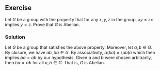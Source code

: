 ## Exercise
Let $G$ be a group with the property that for any $x, y, z$ in the group, $xy = zx$ implies $y = z$. Prove that $G$ is Abelian.

### Solution
Let $G$ be a group that satisfies the above property. Moreover, let $a, b \in G$. By closure, we have $ab, ba \in G$. By associativity, $a(ba)=(ab)a$ which then implies $ba = ab$ by our hypothesis. Given $a$ and $b$ were chosen arbitrarily, then $ba = ab$ for all $a, b \in G$. That is, $G$ is Abelian.
